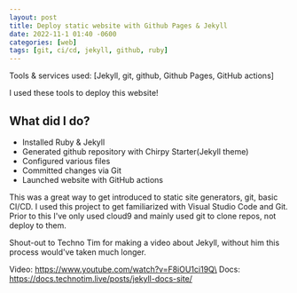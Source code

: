 ```yaml
---
layout: post
title: Deploy static website with Github Pages & Jekyll
date: 2022-11-1 01:40 -0600
categories: [web]
tags: [git, ci/cd, jekyll, github, ruby]
---
```


Tools & services used: [Jekyll, git, github, Github Pages, GitHub actions]

I used these tools to deploy this website! 

## What did I do?
- Installed Ruby & Jekyll
- Generated github repository with Chirpy Starter(Jekyll theme)
- Configured various files
- Committed changes via Git
- Launched website with GitHub actions

This was a great way to get introduced to static site generators, git, basic CI/CD. I used this project to get familiarized with Visual Studio Code and Git. Prior to this I've only used cloud9 and mainly used git to clone repos, not deploy to them.





Shout-out to Techno Tim for making a video about Jekyll, without him this process would've taken much longer.

Video: https://www.youtube.com/watch?v=F8iOU1ci19Q\
Docs: https://docs.technotim.live/posts/jekyll-docs-site/
